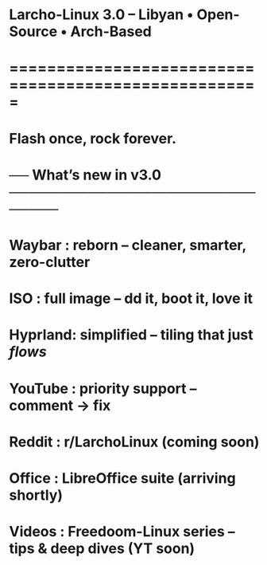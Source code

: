 # Larcho-Linux 3.0 – Libyan • Open-Source • Arch-Based
# =====================================================
# Flash once, rock forever.

# ── What’s new in v3.0 ──────────────────────────────
# Waybar  : reborn – cleaner, smarter, zero-clutter
# ISO     : full image – dd it, boot it, love it
# Hyprland: simplified – tiling that just *flows*
# YouTube : priority support – comment → fix
# Reddit  : r/LarchoLinux (coming soon)
# Office  : LibreOffice suite (arriving shortly)
# Videos  : Freedoom-Linux series – tips & deep dives (YT soon)

